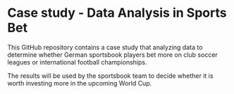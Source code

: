 # Case study - Data Analysis in Sports Bet
This GitHub repository contains a case study that analyzing data to determine whether German sportsbook players bet more on club soccer leagues or international football championships. 

The results will be used by the sportsbook team to decide whether it is worth investing more in the upcoming World Cup.
